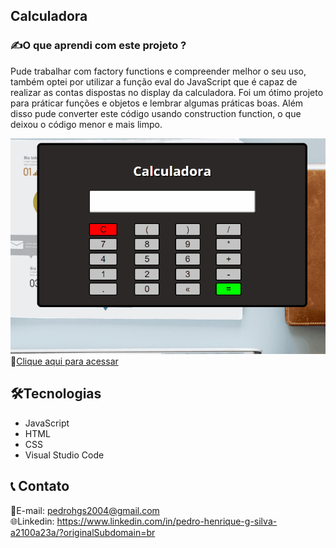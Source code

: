 ## Calculadora

<h3>✍️O que aprendi com este projeto ?</h3>

Pude trabalhar com factory functions e compreender melhor o seu uso, também optei por utilizar a função eval do JavaScript que é capaz de realizar as contas dispostas no display da calculadora. Foi um ótimo projeto para práticar funções e objetos e lembrar algumas práticas boas. Além disso pude converter este código usando construction function, o que deixou o código menor e mais limpo.

![preview](./LT.gif)
🔗[Clique aqui para acessar](https://pedrodevvv.github.io/Timer-JS/)
## 🛠️Tecnologias

* JavaScript
* HTML
* CSS
* Visual Studio Code

## 📞 Contato

📩E-mail: pedrohgs2004@gmail.com <br>
🌐Linkedin: https://www.linkedin.com/in/pedro-henrique-g-silva-a2100a23a/?originalSubdomain=br
